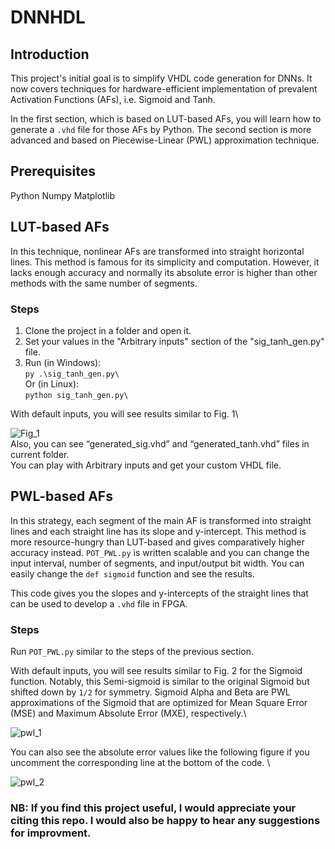 # DNNHDL
## Introduction
This project's initial goal is to simplify VHDL code generation for DNNs. It now covers techniques for hardware-efficient implementation of prevalent Activation Functions (AFs), i.e. Sigmoid and Tanh.

In the first section, which is based on LUT-based AFs, you will learn how to generate a `.vhd` file for those AFs by Python. The second section is more advanced and based on Piecewise-Linear (PWL) approximation technique.

## Prerequisites
Python
Numpy
Matplotlib

## LUT-based AFs
In this technique, nonlinear AFs are transformed into straight horizontal lines. This method is famous for its simplicity and computation. However, it lacks enough accuracy and normally its absolute error is higher than other methods with the same number of segments.

### Steps
1. Clone the project in a folder and open it.
2. Set your values in the "Arbitrary inputs" section of the "sig_tanh_gen.py" file.
3. Run (in Windows):\
`py .\sig_tanh_gen.py\`\
Or (in Linux):\
`python sig_tanh_gen.py\`

With default inputs, you will see results similar to Fig. 1\

![Fig_1](https://user-images.githubusercontent.com/43655559/201485061-c8a6c6ea-5281-4e9f-9c5f-31f642b409bf.png)\
Also, you can see “generated_sig.vhd” and “generated_tanh.vhd” files in current folder.\
You can play with Arbitrary inputs and get your custom VHDL file.

## PWL-based AFs
In this strategy, each segment of the main AF is transformed into straight lines and each straight line has its slope and y-intercept. This method is more resource-hungry than LUT-based and gives comparatively higher accuracy instead. `POT_PWL.py` is written scalable and you can change the input interval, number of segments, and input/output bit width. You can easily change the `def sigmoid` function and see the results.

This code gives you the slopes and y-intercepts of the straight lines that can be used to develop a `.vhd` file in FPGA.

### Steps
Run `POT_PWL.py` similar to the steps of the previous section.

With default inputs, you will see results similar to Fig. 2 for the Sigmoid function. Notably, this Semi-sigmoid is similar to the original Sigmoid but shifted down by `1/2` for symmetry. Sigmoid Alpha and Beta are PWL approximations of the Sigmoid that are optimized for Mean Square Error (MSE) and Maximum Absolute Error (MXE), respectively.\

![pwl_1](https://github.com/user-attachments/assets/90e0a443-f948-4551-aa4a-0aced846b538)


You can also see the absolute error values like the following figure if you uncomment the corresponding line at the bottom of the code. \

![pwl_2](https://github.com/user-attachments/assets/33f4d390-10cf-4656-90f2-442a616d3f25)


### NB: If you find this project useful, I would appreciate your citing this repo. I would also be happy to hear any suggestions for improvment.
